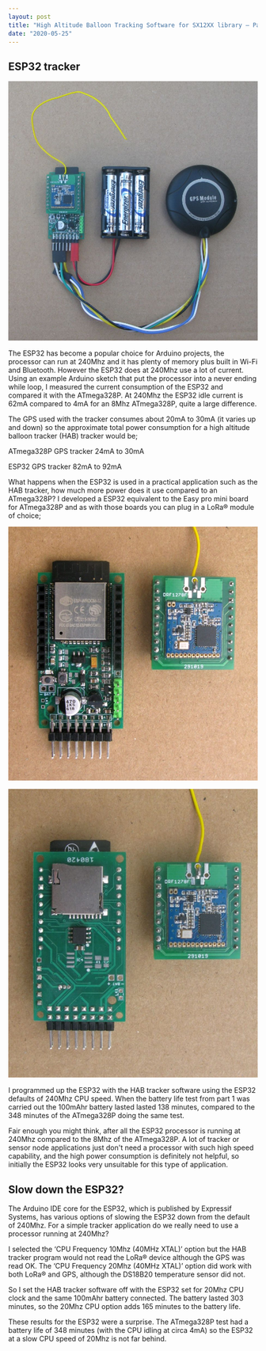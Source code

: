 ```yaml
---
layout: post
title: "High Altitude Balloon Tracking Software for SX12XX library – Part 3"
date: "2020-05-25"
---
```


## ESP32 tracker

![](/images/ESP32-Tracker.jpg)

The ESP32 has become a popular choice for Arduino projects, the processor can run at 240Mhz and it has plenty of memory plus built in Wi-Fi and Bluetooth. However the ESP32 does at 240Mhz use a lot of current. Using an example Arduino sketch that put the processor into a never ending while loop, I measured the current consumption of the ESP32 and compared it with the ATmega328P. At 240Mhz the ESP32 idle current is 62mA compared to 4mA for an 8Mhz ATmega328P, quite a large difference.

The GPS used with the tracker consumes about 20mA to 30mA (it varies up and down) so the approximate total power consumption for a high altitude balloon tracker (HAB) tracker would be;

ATmega328P GPS tracker 24mA to 30mA

ESP32 GPS tracker 82mA to 92mA

What happens when the ESP32 is used in a practical application such as the HAB tracker, how much more power does it use compared to an ATmega328P? I developed a ESP32 equivalent to the Easy pro mini board for ATmega328P and as with those boards you can plug in a LoRa® module of choice;

![](/images/Easy-ESP32-1007x1024.jpg)

![](/images/Easy-ESP32-Bottom-884x1024.jpg)

I programmed up the ESP32 with the HAB tracker software using the ESP32 defaults of 240Mhz CPU speed. When the battery life test from part 1 was carried out the 100mAhr battery lasted lasted 138 minutes, compared to the 348 minutes of the ATmega328P doing the same test.

Fair enough you might think, after all the ESP32 processor is running at 240Mhz compared to the 8Mhz of the ATmega328P. A lot of tracker or sensor node applications just don't need a processor with such high speed capability, and the high power consumption is definitely not helpful, so initially the ESP32 looks very unsuitable for this type of application.

## **Slow down the ESP32?**

The Arduino IDE core for the ESP32, which is published by Expressif Systems, has various options of slowing the ESP32 down from the default of 240Mhz. For a simple tracker application do we really need to use a processor running at 240Mhz?

I selected the ‘CPU Frequency 10Mhz (40MHz XTAL)’ option but the HAB tracker program would not read the LoRa® device although the GPS was read OK. The ‘CPU Frequency 20Mhz (40MHz XTAL)’ option did work with both LoRa® and GPS, although the DS18B20 temperature sensor did not.

So I set the HAB tracker software off with the ESP32 set for 20Mhz CPU clock and the same 100mAhr battery connected. The battery lasted 303 minutes, so the 20Mhz CPU option adds 165 minutes to the battery life.

These results for the ESP32 were a surprise. The ATmega328P test had a battery life of 348 minutes (with the CPU idling at circa 4mA) so the ESP32 at a slow CPU speed of 20Mhz is not far behind.

